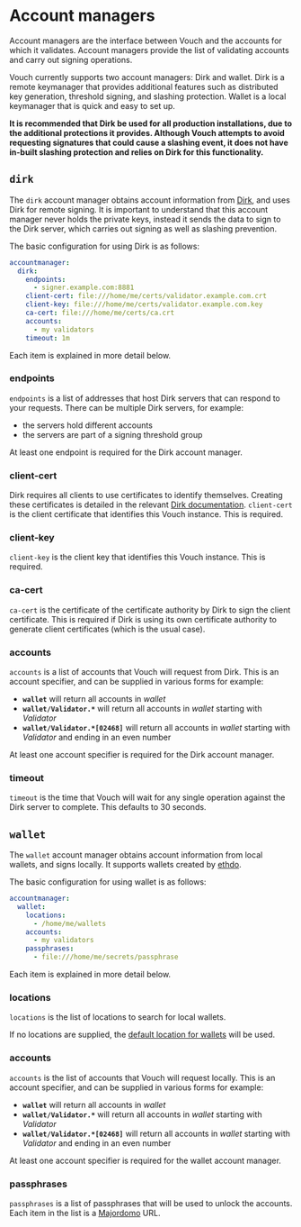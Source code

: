 # Account managers
Account managers are the interface between Vouch and the accounts for which it validates.  Account managers provide the list of validating accounts and carry out signing operations.

Vouch currently supports two account managers: Dirk and wallet.  Dirk is a remote keymanager that provides additional features such as distributed key generation, threshold signing, and slashing protection.  Wallet is a local keymanager that is quick and easy to set up.

**It is recommended that Dirk be used for all production installations, due to the additional protections it provides.  Although Vouch attempts to avoid requesting signatures that could cause a slashing event, it does not have in-built slashing protection and relies on Dirk for this functionality.**

## `dirk`
The `dirk` account manager obtains account information from [Dirk](https://github.com/attestantio/dirk), and uses Dirk for remote signing.  It is important to understand that this account manager never holds the private keys, instead it sends the data to sign to the Dirk server, which carries out signing as well as slashing prevention.

The basic configuration for using Dirk is as follows:

```YAML
accountmanager:
  dirk:
    endpoints:
      - signer.example.com:8881
    client-cert: file:///home/me/certs/validator.example.com.crt
    client-key: file:///home/me/certs/validator.example.com.key
    ca-cert: file:///home/me/certs/ca.crt
    accounts:
      - my validators
    timeout: 1m
```

Each item is explained in more detail below.

### endpoints
`endpoints` is a list of addresses that host Dirk servers that can respond to your requests.  There can be multiple Dirk servers, for example:
  - the servers hold different accounts
  - the servers are part of a signing threshold group

At least one endpoint is required for the Dirk account manager.

### client-cert
Dirk requires all clients to use certificates to identify themselves.  Creating these certificates is detailed in the relevant [Dirk documentation](https://github.com/attestantio/dirk/blob/master/docs/getting_started.md#creating-certificates).  `client-cert` is the client certificate that identifies this Vouch instance.  This is required.

### client-key
`client-key` is the client key that identifies this Vouch instance.  This is required.

### ca-cert
`ca-cert` is the certificate of the certificate authority by Dirk to sign the client certificate.  This is required if Dirk is using its own certificate authority to generate client certificates (which is the usual case).

### accounts
`accounts` is a list of accounts that Vouch will request from Dirk.  This is an account specifier, and can be supplied in various forms for example:

  - **`wallet`** will return all accounts in _wallet_
  - **`wallet/Validator.*`** will return all accounts in _wallet_ starting with _Validator_
  - **`wallet/Validator.*[02468]`** will return all accounts in _wallet_ starting with _Validator_ and ending in an even number

At least one account specifier is required for the Dirk account manager.

### timeout
`timeout` is the time that Vouch will wait for any single operation against the Dirk server to complete.  This defaults to 30 seconds.

## `wallet`
The `wallet` account manager obtains account information from local wallets, and signs locally.  It supports wallets created by [ethdo](https://github.com/wealdtech/ethdo).

The basic configuration for using wallet is as follows:
```YAML
accountmanager:
  wallet:
    locations:
      - /home/me/wallets
    accounts:
      - my validators
    passphrases:
      - file:///home/me/secrets/passphrase
```

Each item is explained in more detail below.

### locations
`locations` is the list of locations to search for local wallets.

If no locations are supplied, the [default location for wallets](https://github.com/wealdtech/go-eth2-wallet-store-filesystem#usage) will be used.

### accounts
`accounts` is the list of accounts that Vouch will request locally.  This is an account specifier, and can be supplied in various forms for example:

  - **`wallet`** will return all accounts in _wallet_
  - **`wallet/Validator.*`** will return all accounts in _wallet_ starting with _Validator_
  - **`wallet/Validator.*[02468]`** will return all accounts in _wallet_ starting with _Validator_ and ending in an even number

At least one account specifier is required for the wallet account manager.

### passphrases
`passphrases` is a list of passphrases that will be used to unlock the accounts.  Each item in the list is a [Majordomo](https://github.com/wealdtech/go-majordomo) URL.
